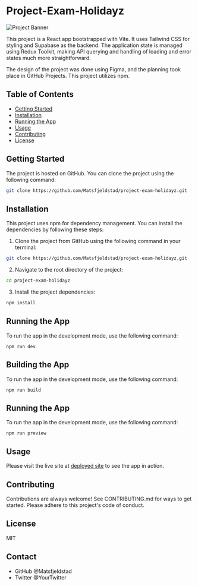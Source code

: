 # Project-Exam-Holidayz

![Project Banner](./src/assets/banner.png) <!--Replace with your actual banner image URL-->

This project is a React app bootstrapped with Vite. It uses Tailwind CSS for styling and Supabase as the backend. The application state is managed using Redux Toolkit, making API querying and handling of loading and error states much more straightforward.

The design of the project was done using Figma, and the planning took place in GitHub Projects. This project utilizes npm.

## Table of Contents
- [Getting Started](#getting-started)
- [Installation](#installation)
- [Running the App](#running-the-app)
- [Usage](#usage)
- [Contributing](#contributing)
- [License](#license)

## Getting Started
The project is hosted on GitHub. You can clone the project using the following command:
```bash
git clone https://github.com/Matsfjeldstad/project-exam-holidayz.git 
```

## Installation
This project uses npm for dependency management. You can install the dependencies by following these steps:

1. Clone the project from GitHub using the following command in your terminal:

```bash
git clone https://github.com/Matsfjeldstad/project-exam-holidayz.git
```

2. Navigate to the root directory of the project:
```bash
cd project-exam-holidayz
```

3. Install the project dependencies:

```bash
npm install
```

## Running the App
To run the app in the development mode, use the following command:
```
npm run dev
```
## Building the App
To run the app in the development mode, use the following command:
```
npm run build
```
## Running the App
To run the app in the development mode, use the following command:
```
npm run preview
```

## Usage
<!-- Describe how to use your app -->
Please visit the live site at [deployed site](your-live-site-url) to see the app in action.

## Contributing
Contributions are always welcome! See CONTRIBUTING.md for ways to get started. Please adhere to this project's code of conduct.

## License
MIT

## Contact
- GitHub @Matsfjeldstad
- Twitter @YourTwitter 
